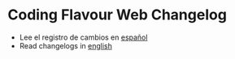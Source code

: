 # Coding Flavour Web Changelog

- Lee el registro de cambios en [español](docs/CHANGELOG-ES.md)
- Read changelogs in [english](docs/CHANGELOG-EN.md)